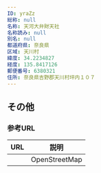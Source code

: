 ```yaml
---
ID: yraZz
総称: null
名称: 天河大弁財天社
名称読み: null
別名: null
都道府県: 奈良県
区域: 天川村
緯度: 34.2234827
経度: 135.8417126
郵便番号: 6380321
住所: 奈良県吉野郡天川村坪内１０７
---
```


## その他

### 参考URL

| URL | 説明          |
| --- | ------------- |
|     | OpenStreetMap |
